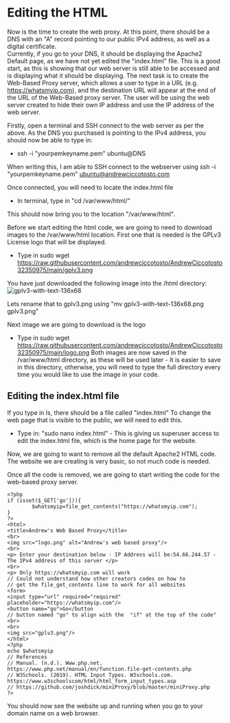 # Editing the HTML
Now is the time to create the web proxy. At this point, there should be a DNS with an "A" record pointing to our public IPv4 address, as well as a digital certificate.  
Currently, if you go to your DNS, it should be displaying the Apache2 Default page, as we have not yet edited the "index.html" file. This is a good start, as this is showing that our web server is still able to be accessed and is displaying what it should be displaying. The next task is to create the Web-Based Proxy server, which allows a user to type in a URL (e.g. https://whatsmyip.com), and the destination URL will appear at the end of the URL of the Web-Based proxy server. The user will be using the web server created to hide their own IP address and use the IP address of the web server.

Firstly, open a terminal and SSH connect to the web server as per the above. As the DNS you purchased is pointing to the IPv4 address, you should now be able to type in:
* ssh -i "yourpemkeyname.pem" ubuntu@DNS
  
When writing this, I am able to SSH connect to the webserver using ssh -i "yourpemkeyname.pem" ubuntu@andrewciccotosto.com

Once connected, you will need to locate the index.html file
* In terminal, type in "cd /var/www/html/"

This should now bring you to the location "/var/www/html". 
  
Before we start editing the html code, we are going to need to download images to the /var/www/html location.
First one that is needed is the GPLv3 License logo that will be displayed.
* Type in sudo wget https://raw.githubusercontent.com/andrewciccotosto/AndrewCiccotosto32350975/main/gplv3.png
  
You have just downloaded the following image into the /html directory: ![gplv3-with-text-136x68](https://github.com/user-attachments/assets/e0486820-458f-4742-9d68-696f5233dd3e)  
  
Lets rename that to gplv3.png using "mv gplv3-with-text-136x68.png gplv3.png"  
  
Next image we are going to download is the logo

* Type in sudo wget https://raw.githubusercontent.com/andrewciccotosto/AndrewCiccotosto32350975/main/logo.png
Both images are now saved in the /var/www/html directory, as these will be used later - It is easier to save in this directory, otherwise, you will need to type the full directory every time you would like to use the image in your code.


## Editing the index.html file
If you type in ls, there should be a file called "index.html" To change the web page that is visible to the public, we will need to edit this.
* Type in: "sudo nano index.html" - This is giving us superuser access to edit the index.html file, which is the home page for the website.  

Now, we are going to want to remove all the default Apache2 HTML code. The website we are creating is very basic, so not much code is needed.  

Once all the code is removed, we are going to start writing the code for the web-based proxy server.  

```
<?php 
if (isset($_GET['go'])){
        $whatsmyip=file_get_contents("https://whatsmyip.com");
}
?>
<html>
<title>Andrew's Web Based Proxy</title>
<br>
<img src="logo.png" alt="Andrew's web based proxy"/>
<br>
<p> Enter your destination below - IP Address will be:54.66.244.57 - The IPv4 address of this server </p>
<br>
<p> Only https://whatsmyip.com will work 
// Could not understand how other creators codes on how to 
// get the file_get_contents line to work for all websites
<form>
<input type="url" required="required" placeholder="https://whatsmyip.com"/>
<button name="go">Go</button
// button named "go" to align with the  "if" at the top of the code"
<br>
<br>
<img src="gplv3.png"/>
</html>
<?php 
echo $whatsmyip
// References
// Manual. (n.d.). Www.php.net. https://www.php.net/manual/en/function.file-get-contents.php
// W3Schools. (2019). HTML Input Types. W3schools.com. https://www.w3schoolscom/html/html_form_input_types.asp
// https://github.com/joshdick/miniProxy/blob/master/miniProxy.php
?>
```
You should now see the website up and running when you go to your domain name on a web browser.

